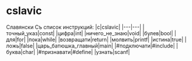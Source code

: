 # cslavic
Славянски Cъ
список инструкций:
|c|cslavic|
|---|---|
|точный_указ|const|
|цифра|int|
|ничего_не_знаю|void|
|булев|bool|
|для|for|
|пока|while|
|возвращати|return|
|молвить|printf|
|истина|true|
|ложь|false|
|царь_батюшка_главный|main|
|#подключати|#include|
|буква|char|
|#признавати|#define|
|узнать|scanf|
